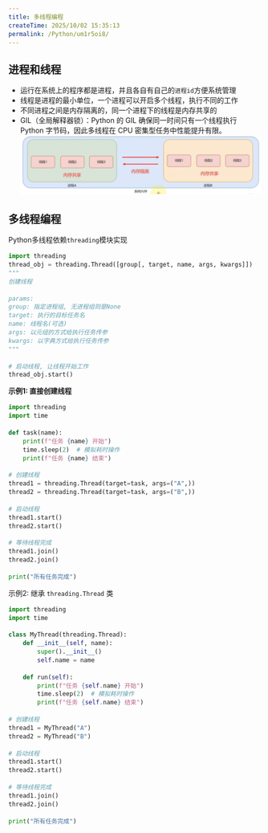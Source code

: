 ```yaml
---
title: 多线程编程
createTime: 2025/10/02 15:35:13
permalink: /Python/um1r5oi8/
---
```



## 进程和线程
- 运行在系统上的程序都是进程，并且各自有自己的`进程id`方便系统管理
- 线程是进程的最小单位，一个进程可以开启多个线程，执行不同的工作
- 不同进程之间是内存隔离的，同一个进程下的线程是内存共享的
- GIL（全局解释器锁）：Python 的 GIL 确保同一时间只有一个线程执行 Python 字节码，因此多线程在 CPU 密集型任务中性能提升有限。
![python进程与线程](https://raw.githubusercontent.com/AliceSpring123/img/main/python进程与线程.png)

## 多线程编程
Python多线程依赖`threading`模块实现
```python
import threading
thread_obj = threading.Thread([group[, target, name, args, kwargs]])
"""
创建线程

params:
group: 指定进程组, 无进程组则是None
target: 执行的目标任务名
name: 线程名(可选)
args: 以元组的方式给执行任务传参
kwargs: 以字典方式给执行任务传参
"""

# 启动线程, 让线程开始工作
thread_obj.start()
```

**示例1: 直接创建线程**
```python
import threading
import time

def task(name):
    print(f"任务 {name} 开始")
    time.sleep(2)  # 模拟耗时操作
    print(f"任务 {name} 结束")

# 创建线程
thread1 = threading.Thread(target=task, args=("A",))
thread2 = threading.Thread(target=task, args=("B",))

# 启动线程
thread1.start()
thread2.start()

# 等待线程完成
thread1.join()
thread2.join()

print("所有任务完成")
```

示例2: 继承 `threading.Thread` 类
```python
import threading
import time

class MyThread(threading.Thread):
    def __init__(self, name):
        super().__init__()
        self.name = name

    def run(self):
        print(f"任务 {self.name} 开始")
        time.sleep(2)  # 模拟耗时操作
        print(f"任务 {self.name} 结束")

# 创建线程
thread1 = MyThread("A")
thread2 = MyThread("B")

# 启动线程
thread1.start()
thread2.start()

# 等待线程完成
thread1.join()
thread2.join()

print("所有任务完成")
```
